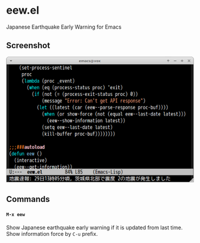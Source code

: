 # eew.el

Japanese Earthquake Early Warning for Emacs


## Screenshot

![eew](image/eew.png)


## Commands

#### `M-x eew`

Show Japanese earthquake early warning if it is updated from last time.
Show information force by `C-u` prefix.
